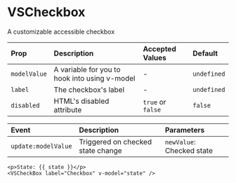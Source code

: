 # VSCheckbox

A customizable accessible checkbox

| Prop         | Description                                   | Accepted Values   | Default     |
| :----------- | :-------------------------------------------- | :---------------- | :---------- |
| `modelValue` | A variable for you to hook into using v-model | -                 | `undefined` |
| `label`      | The checkbox's label                          | -                 | `undefined` |
| `disabled`   | HTML's disabled attribute                     | `true` or `false` | `false`     |

| Event               | Description                       | Parameters                |
| :------------------ | :-------------------------------- | :------------------------ |
| `update:modelValue` | Triggered on checked state change | `newValue`: Checked state |

```vue
<p>State: {{ state }}</p>
<VSCheckBox label="Checkbox" v-model="state" />
```

<CheckboxExample />

<script setup>
import CheckboxExample from './CheckboxExample.vue'
</script>
